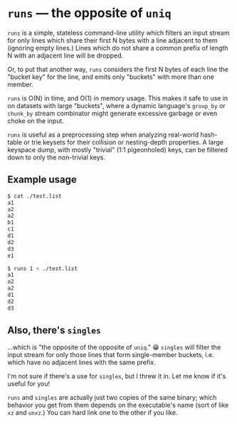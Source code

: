# `runs` — the opposite of `uniq`

`runs` is a simple, stateless command-line utility which filters an
input stream for only lines which share their first N bytes with a line
adjacent to them (ignoring empty lines.) Lines which do not share a common
prefix of length N with an adjacent line will be dropped.

Or, to put that another way, `runs` considers the first N bytes of each line
the "bucket key" for the line, and emits only "buckets" with more than one member.

`runs` is O(N) in time, and O(1) in memory usage. This makes it safe to use
in on datasets with large "buckets", where a dynamic language's `group_by` or
`chunk_by` stream combinator might generate excessive garbage or even choke on
the input.

`runs` is useful as a preprocessing step when analyzing real-world hash-table
or trie keysets for their collision or nesting-depth properties. A large
keyspace dump, with mostly "trivial" (1:1 pigeonholed) keys, can be filtered
down to only the non-trivial keys.


## Example usage

```sh
$ cat ./test.list
a1
a2
a2
b1
c1
d1
d2
d3
e1

$ runs 1 < ./test.list
a1
a2
a2
d1
d2
d3
```

## Also, there's `singles`

...which is "the opposite of the opposite of `uniq`." :grin: `singles` will
filter the input stream for only those lines that form single-member buckets,
i.e. which have no adjacent lines with the same prefix.

I'm not sure if there's a use for `singles`, but I threw it in. Let me know if
it's useful for you!

`runs` and `singles` are actually just two copies of the same binary; which
behavior you get from them depends on the executable's name (sort of like
`xz` and `unxz`.) You can hard link one to the other if you like.
